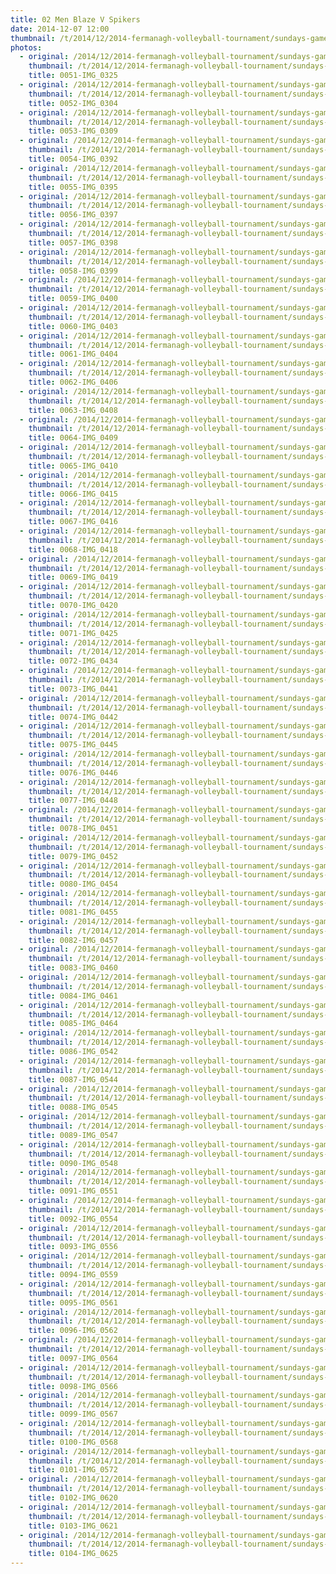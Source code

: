 ```yaml
---
title: 02 Men Blaze V Spikers
date: 2014-12-07 12:00
thumbnail: /t/2014/12/2014-fermanagh-volleyball-tournament/sundays-games/02-men-blaze-v-spikers/0051-img_0325.jpg
photos:
  - original: /2014/12/2014-fermanagh-volleyball-tournament/sundays-games/02-men-blaze-v-spikers/0051-img_0325.jpg
    thumbnail: /t/2014/12/2014-fermanagh-volleyball-tournament/sundays-games/02-men-blaze-v-spikers/0051-img_0325.jpg
    title: 0051-IMG_0325
  - original: /2014/12/2014-fermanagh-volleyball-tournament/sundays-games/02-men-blaze-v-spikers/0052-img_0304.jpg
    thumbnail: /t/2014/12/2014-fermanagh-volleyball-tournament/sundays-games/02-men-blaze-v-spikers/0052-img_0304.jpg
    title: 0052-IMG_0304
  - original: /2014/12/2014-fermanagh-volleyball-tournament/sundays-games/02-men-blaze-v-spikers/0053-img_0309.jpg
    thumbnail: /t/2014/12/2014-fermanagh-volleyball-tournament/sundays-games/02-men-blaze-v-spikers/0053-img_0309.jpg
    title: 0053-IMG_0309
  - original: /2014/12/2014-fermanagh-volleyball-tournament/sundays-games/02-men-blaze-v-spikers/0054-img_0392.jpg
    thumbnail: /t/2014/12/2014-fermanagh-volleyball-tournament/sundays-games/02-men-blaze-v-spikers/0054-img_0392.jpg
    title: 0054-IMG_0392
  - original: /2014/12/2014-fermanagh-volleyball-tournament/sundays-games/02-men-blaze-v-spikers/0055-img_0395.jpg
    thumbnail: /t/2014/12/2014-fermanagh-volleyball-tournament/sundays-games/02-men-blaze-v-spikers/0055-img_0395.jpg
    title: 0055-IMG_0395
  - original: /2014/12/2014-fermanagh-volleyball-tournament/sundays-games/02-men-blaze-v-spikers/0056-img_0397.jpg
    thumbnail: /t/2014/12/2014-fermanagh-volleyball-tournament/sundays-games/02-men-blaze-v-spikers/0056-img_0397.jpg
    title: 0056-IMG_0397
  - original: /2014/12/2014-fermanagh-volleyball-tournament/sundays-games/02-men-blaze-v-spikers/0057-img_0398.jpg
    thumbnail: /t/2014/12/2014-fermanagh-volleyball-tournament/sundays-games/02-men-blaze-v-spikers/0057-img_0398.jpg
    title: 0057-IMG_0398
  - original: /2014/12/2014-fermanagh-volleyball-tournament/sundays-games/02-men-blaze-v-spikers/0058-img_0399.jpg
    thumbnail: /t/2014/12/2014-fermanagh-volleyball-tournament/sundays-games/02-men-blaze-v-spikers/0058-img_0399.jpg
    title: 0058-IMG_0399
  - original: /2014/12/2014-fermanagh-volleyball-tournament/sundays-games/02-men-blaze-v-spikers/0059-img_0400.jpg
    thumbnail: /t/2014/12/2014-fermanagh-volleyball-tournament/sundays-games/02-men-blaze-v-spikers/0059-img_0400.jpg
    title: 0059-IMG_0400
  - original: /2014/12/2014-fermanagh-volleyball-tournament/sundays-games/02-men-blaze-v-spikers/0060-img_0403.jpg
    thumbnail: /t/2014/12/2014-fermanagh-volleyball-tournament/sundays-games/02-men-blaze-v-spikers/0060-img_0403.jpg
    title: 0060-IMG_0403
  - original: /2014/12/2014-fermanagh-volleyball-tournament/sundays-games/02-men-blaze-v-spikers/0061-img_0404.jpg
    thumbnail: /t/2014/12/2014-fermanagh-volleyball-tournament/sundays-games/02-men-blaze-v-spikers/0061-img_0404.jpg
    title: 0061-IMG_0404
  - original: /2014/12/2014-fermanagh-volleyball-tournament/sundays-games/02-men-blaze-v-spikers/0062-img_0406.jpg
    thumbnail: /t/2014/12/2014-fermanagh-volleyball-tournament/sundays-games/02-men-blaze-v-spikers/0062-img_0406.jpg
    title: 0062-IMG_0406
  - original: /2014/12/2014-fermanagh-volleyball-tournament/sundays-games/02-men-blaze-v-spikers/0063-img_0408.jpg
    thumbnail: /t/2014/12/2014-fermanagh-volleyball-tournament/sundays-games/02-men-blaze-v-spikers/0063-img_0408.jpg
    title: 0063-IMG_0408
  - original: /2014/12/2014-fermanagh-volleyball-tournament/sundays-games/02-men-blaze-v-spikers/0064-img_0409.jpg
    thumbnail: /t/2014/12/2014-fermanagh-volleyball-tournament/sundays-games/02-men-blaze-v-spikers/0064-img_0409.jpg
    title: 0064-IMG_0409
  - original: /2014/12/2014-fermanagh-volleyball-tournament/sundays-games/02-men-blaze-v-spikers/0065-img_0410.jpg
    thumbnail: /t/2014/12/2014-fermanagh-volleyball-tournament/sundays-games/02-men-blaze-v-spikers/0065-img_0410.jpg
    title: 0065-IMG_0410
  - original: /2014/12/2014-fermanagh-volleyball-tournament/sundays-games/02-men-blaze-v-spikers/0066-img_0415.jpg
    thumbnail: /t/2014/12/2014-fermanagh-volleyball-tournament/sundays-games/02-men-blaze-v-spikers/0066-img_0415.jpg
    title: 0066-IMG_0415
  - original: /2014/12/2014-fermanagh-volleyball-tournament/sundays-games/02-men-blaze-v-spikers/0067-img_0416.jpg
    thumbnail: /t/2014/12/2014-fermanagh-volleyball-tournament/sundays-games/02-men-blaze-v-spikers/0067-img_0416.jpg
    title: 0067-IMG_0416
  - original: /2014/12/2014-fermanagh-volleyball-tournament/sundays-games/02-men-blaze-v-spikers/0068-img_0418.jpg
    thumbnail: /t/2014/12/2014-fermanagh-volleyball-tournament/sundays-games/02-men-blaze-v-spikers/0068-img_0418.jpg
    title: 0068-IMG_0418
  - original: /2014/12/2014-fermanagh-volleyball-tournament/sundays-games/02-men-blaze-v-spikers/0069-img_0419.jpg
    thumbnail: /t/2014/12/2014-fermanagh-volleyball-tournament/sundays-games/02-men-blaze-v-spikers/0069-img_0419.jpg
    title: 0069-IMG_0419
  - original: /2014/12/2014-fermanagh-volleyball-tournament/sundays-games/02-men-blaze-v-spikers/0070-img_0420.jpg
    thumbnail: /t/2014/12/2014-fermanagh-volleyball-tournament/sundays-games/02-men-blaze-v-spikers/0070-img_0420.jpg
    title: 0070-IMG_0420
  - original: /2014/12/2014-fermanagh-volleyball-tournament/sundays-games/02-men-blaze-v-spikers/0071-img_0425.jpg
    thumbnail: /t/2014/12/2014-fermanagh-volleyball-tournament/sundays-games/02-men-blaze-v-spikers/0071-img_0425.jpg
    title: 0071-IMG_0425
  - original: /2014/12/2014-fermanagh-volleyball-tournament/sundays-games/02-men-blaze-v-spikers/0072-img_0434.jpg
    thumbnail: /t/2014/12/2014-fermanagh-volleyball-tournament/sundays-games/02-men-blaze-v-spikers/0072-img_0434.jpg
    title: 0072-IMG_0434
  - original: /2014/12/2014-fermanagh-volleyball-tournament/sundays-games/02-men-blaze-v-spikers/0073-img_0441.jpg
    thumbnail: /t/2014/12/2014-fermanagh-volleyball-tournament/sundays-games/02-men-blaze-v-spikers/0073-img_0441.jpg
    title: 0073-IMG_0441
  - original: /2014/12/2014-fermanagh-volleyball-tournament/sundays-games/02-men-blaze-v-spikers/0074-img_0442.jpg
    thumbnail: /t/2014/12/2014-fermanagh-volleyball-tournament/sundays-games/02-men-blaze-v-spikers/0074-img_0442.jpg
    title: 0074-IMG_0442
  - original: /2014/12/2014-fermanagh-volleyball-tournament/sundays-games/02-men-blaze-v-spikers/0075-img_0445.jpg
    thumbnail: /t/2014/12/2014-fermanagh-volleyball-tournament/sundays-games/02-men-blaze-v-spikers/0075-img_0445.jpg
    title: 0075-IMG_0445
  - original: /2014/12/2014-fermanagh-volleyball-tournament/sundays-games/02-men-blaze-v-spikers/0076-img_0446.jpg
    thumbnail: /t/2014/12/2014-fermanagh-volleyball-tournament/sundays-games/02-men-blaze-v-spikers/0076-img_0446.jpg
    title: 0076-IMG_0446
  - original: /2014/12/2014-fermanagh-volleyball-tournament/sundays-games/02-men-blaze-v-spikers/0077-img_0448.jpg
    thumbnail: /t/2014/12/2014-fermanagh-volleyball-tournament/sundays-games/02-men-blaze-v-spikers/0077-img_0448.jpg
    title: 0077-IMG_0448
  - original: /2014/12/2014-fermanagh-volleyball-tournament/sundays-games/02-men-blaze-v-spikers/0078-img_0451.jpg
    thumbnail: /t/2014/12/2014-fermanagh-volleyball-tournament/sundays-games/02-men-blaze-v-spikers/0078-img_0451.jpg
    title: 0078-IMG_0451
  - original: /2014/12/2014-fermanagh-volleyball-tournament/sundays-games/02-men-blaze-v-spikers/0079-img_0452.jpg
    thumbnail: /t/2014/12/2014-fermanagh-volleyball-tournament/sundays-games/02-men-blaze-v-spikers/0079-img_0452.jpg
    title: 0079-IMG_0452
  - original: /2014/12/2014-fermanagh-volleyball-tournament/sundays-games/02-men-blaze-v-spikers/0080-img_0454.jpg
    thumbnail: /t/2014/12/2014-fermanagh-volleyball-tournament/sundays-games/02-men-blaze-v-spikers/0080-img_0454.jpg
    title: 0080-IMG_0454
  - original: /2014/12/2014-fermanagh-volleyball-tournament/sundays-games/02-men-blaze-v-spikers/0081-img_0455.jpg
    thumbnail: /t/2014/12/2014-fermanagh-volleyball-tournament/sundays-games/02-men-blaze-v-spikers/0081-img_0455.jpg
    title: 0081-IMG_0455
  - original: /2014/12/2014-fermanagh-volleyball-tournament/sundays-games/02-men-blaze-v-spikers/0082-img_0457.jpg
    thumbnail: /t/2014/12/2014-fermanagh-volleyball-tournament/sundays-games/02-men-blaze-v-spikers/0082-img_0457.jpg
    title: 0082-IMG_0457
  - original: /2014/12/2014-fermanagh-volleyball-tournament/sundays-games/02-men-blaze-v-spikers/0083-img_0460.jpg
    thumbnail: /t/2014/12/2014-fermanagh-volleyball-tournament/sundays-games/02-men-blaze-v-spikers/0083-img_0460.jpg
    title: 0083-IMG_0460
  - original: /2014/12/2014-fermanagh-volleyball-tournament/sundays-games/02-men-blaze-v-spikers/0084-img_0461.jpg
    thumbnail: /t/2014/12/2014-fermanagh-volleyball-tournament/sundays-games/02-men-blaze-v-spikers/0084-img_0461.jpg
    title: 0084-IMG_0461
  - original: /2014/12/2014-fermanagh-volleyball-tournament/sundays-games/02-men-blaze-v-spikers/0085-img_0464.jpg
    thumbnail: /t/2014/12/2014-fermanagh-volleyball-tournament/sundays-games/02-men-blaze-v-spikers/0085-img_0464.jpg
    title: 0085-IMG_0464
  - original: /2014/12/2014-fermanagh-volleyball-tournament/sundays-games/02-men-blaze-v-spikers/0086-img_0542.jpg
    thumbnail: /t/2014/12/2014-fermanagh-volleyball-tournament/sundays-games/02-men-blaze-v-spikers/0086-img_0542.jpg
    title: 0086-IMG_0542
  - original: /2014/12/2014-fermanagh-volleyball-tournament/sundays-games/02-men-blaze-v-spikers/0087-img_0544.jpg
    thumbnail: /t/2014/12/2014-fermanagh-volleyball-tournament/sundays-games/02-men-blaze-v-spikers/0087-img_0544.jpg
    title: 0087-IMG_0544
  - original: /2014/12/2014-fermanagh-volleyball-tournament/sundays-games/02-men-blaze-v-spikers/0088-img_0545.jpg
    thumbnail: /t/2014/12/2014-fermanagh-volleyball-tournament/sundays-games/02-men-blaze-v-spikers/0088-img_0545.jpg
    title: 0088-IMG_0545
  - original: /2014/12/2014-fermanagh-volleyball-tournament/sundays-games/02-men-blaze-v-spikers/0089-img_0547.jpg
    thumbnail: /t/2014/12/2014-fermanagh-volleyball-tournament/sundays-games/02-men-blaze-v-spikers/0089-img_0547.jpg
    title: 0089-IMG_0547
  - original: /2014/12/2014-fermanagh-volleyball-tournament/sundays-games/02-men-blaze-v-spikers/0090-img_0548.jpg
    thumbnail: /t/2014/12/2014-fermanagh-volleyball-tournament/sundays-games/02-men-blaze-v-spikers/0090-img_0548.jpg
    title: 0090-IMG_0548
  - original: /2014/12/2014-fermanagh-volleyball-tournament/sundays-games/02-men-blaze-v-spikers/0091-img_0551.jpg
    thumbnail: /t/2014/12/2014-fermanagh-volleyball-tournament/sundays-games/02-men-blaze-v-spikers/0091-img_0551.jpg
    title: 0091-IMG_0551
  - original: /2014/12/2014-fermanagh-volleyball-tournament/sundays-games/02-men-blaze-v-spikers/0092-img_0554.jpg
    thumbnail: /t/2014/12/2014-fermanagh-volleyball-tournament/sundays-games/02-men-blaze-v-spikers/0092-img_0554.jpg
    title: 0092-IMG_0554
  - original: /2014/12/2014-fermanagh-volleyball-tournament/sundays-games/02-men-blaze-v-spikers/0093-img_0556.jpg
    thumbnail: /t/2014/12/2014-fermanagh-volleyball-tournament/sundays-games/02-men-blaze-v-spikers/0093-img_0556.jpg
    title: 0093-IMG_0556
  - original: /2014/12/2014-fermanagh-volleyball-tournament/sundays-games/02-men-blaze-v-spikers/0094-img_0559.jpg
    thumbnail: /t/2014/12/2014-fermanagh-volleyball-tournament/sundays-games/02-men-blaze-v-spikers/0094-img_0559.jpg
    title: 0094-IMG_0559
  - original: /2014/12/2014-fermanagh-volleyball-tournament/sundays-games/02-men-blaze-v-spikers/0095-img_0561.jpg
    thumbnail: /t/2014/12/2014-fermanagh-volleyball-tournament/sundays-games/02-men-blaze-v-spikers/0095-img_0561.jpg
    title: 0095-IMG_0561
  - original: /2014/12/2014-fermanagh-volleyball-tournament/sundays-games/02-men-blaze-v-spikers/0096-img_0562.jpg
    thumbnail: /t/2014/12/2014-fermanagh-volleyball-tournament/sundays-games/02-men-blaze-v-spikers/0096-img_0562.jpg
    title: 0096-IMG_0562
  - original: /2014/12/2014-fermanagh-volleyball-tournament/sundays-games/02-men-blaze-v-spikers/0097-img_0564.jpg
    thumbnail: /t/2014/12/2014-fermanagh-volleyball-tournament/sundays-games/02-men-blaze-v-spikers/0097-img_0564.jpg
    title: 0097-IMG_0564
  - original: /2014/12/2014-fermanagh-volleyball-tournament/sundays-games/02-men-blaze-v-spikers/0098-img_0566.jpg
    thumbnail: /t/2014/12/2014-fermanagh-volleyball-tournament/sundays-games/02-men-blaze-v-spikers/0098-img_0566.jpg
    title: 0098-IMG_0566
  - original: /2014/12/2014-fermanagh-volleyball-tournament/sundays-games/02-men-blaze-v-spikers/0099-img_0567.jpg
    thumbnail: /t/2014/12/2014-fermanagh-volleyball-tournament/sundays-games/02-men-blaze-v-spikers/0099-img_0567.jpg
    title: 0099-IMG_0567
  - original: /2014/12/2014-fermanagh-volleyball-tournament/sundays-games/02-men-blaze-v-spikers/0100-img_0568.jpg
    thumbnail: /t/2014/12/2014-fermanagh-volleyball-tournament/sundays-games/02-men-blaze-v-spikers/0100-img_0568.jpg
    title: 0100-IMG_0568
  - original: /2014/12/2014-fermanagh-volleyball-tournament/sundays-games/02-men-blaze-v-spikers/0101-img_0572.jpg
    thumbnail: /t/2014/12/2014-fermanagh-volleyball-tournament/sundays-games/02-men-blaze-v-spikers/0101-img_0572.jpg
    title: 0101-IMG_0572
  - original: /2014/12/2014-fermanagh-volleyball-tournament/sundays-games/02-men-blaze-v-spikers/0102-img_0620.jpg
    thumbnail: /t/2014/12/2014-fermanagh-volleyball-tournament/sundays-games/02-men-blaze-v-spikers/0102-img_0620.jpg
    title: 0102-IMG_0620
  - original: /2014/12/2014-fermanagh-volleyball-tournament/sundays-games/02-men-blaze-v-spikers/0103-img_0621.jpg
    thumbnail: /t/2014/12/2014-fermanagh-volleyball-tournament/sundays-games/02-men-blaze-v-spikers/0103-img_0621.jpg
    title: 0103-IMG_0621
  - original: /2014/12/2014-fermanagh-volleyball-tournament/sundays-games/02-men-blaze-v-spikers/0104-img_0625.jpg
    thumbnail: /t/2014/12/2014-fermanagh-volleyball-tournament/sundays-games/02-men-blaze-v-spikers/0104-img_0625.jpg
    title: 0104-IMG_0625
---
```

